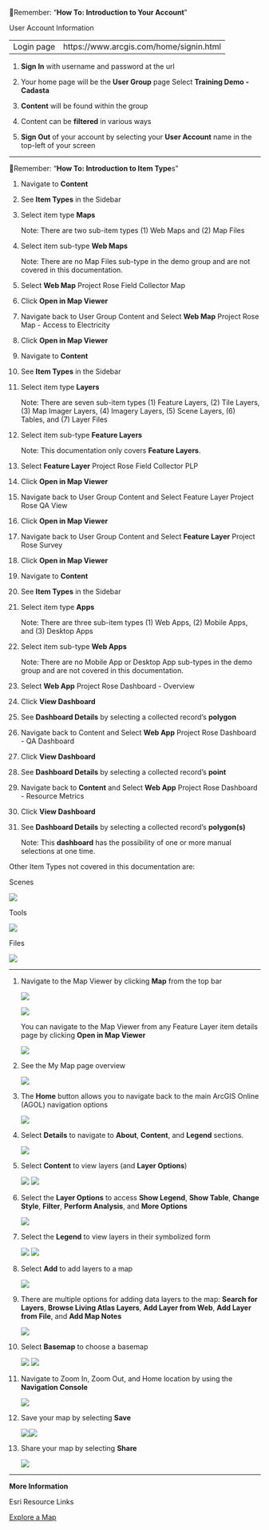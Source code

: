 


🔼Remember: “**How To: Introduction to Your Account**”

User Account Information

<table>
    <tr>
    <td>Login page</td>
    <td>https://www.arcgis.com/home/signin.html</td> 
  </tr></table>


1. **Sign In** with username and password at the url

2. Your home page will be the **User Group** page
	Select **Training Demo - Cadasta**

3. **Content** will be found within the group

4. Content can be **filtered** in various ways

5. **Sign Out** of your account by selecting your **User Account** name in the top-left of your screen

-----

🔼Remember: “**How To: Introduction to Item Type**s”

1. Navigate to **Content** 
	
2. See **Item Types** in the Sidebar

3. Select item type **Maps**

	Note: 	There are two sub-item types (1) Web Maps and (2) Map Files

4. Select item sub-type **Web Maps**

	Note: 	There are no Map Files sub-type in the demo group and are not covered in this 
documentation.

5. Select **Web Map** Project Rose Field Collector Map

6. Click **Open in Map Viewer**

7. Navigate back to User Group Content and Select **Web Map** Project Rose Map - Access to 
    Electricity

8. Click **Open in Map Viewer**

9. Navigate to **Content** 
	
10. See **Item Types** in the Sidebar

11. Select item type **Layers**

	Note: 	There are seven sub-item types (1) Feature Layers, (2) Tile Layers, (3) Map 
Imager Layers, (4) Imagery Layers, (5) Scene Layers, (6) Tables, and (7) Layer 
Files

12. Select item sub-type **Feature Layers**

	Note: 	This documentation only covers **Feature Layers**.
 
13. Select **Feature Layer** Project Rose Field Collector PLP

14. Click **Open in Map Viewer**

15. Navigate back to User Group Content and Select Feature Layer Project Rose QA 
      View
	
16. Click **Open in Map Viewer**

17. Navigate back to User Group Content and Select **Feature Layer** Project Rose Survey

18. Click **Open in Map Viewer**

19. Navigate to **Content** 
	
20. See **Item Types** in the Sidebar

21. Select item type **Apps**

	Note: 	There are three sub-item types (1) Web Apps, (2) Mobile Apps, and (3) Desktop 
Apps

22. Select item sub-type **Web Apps**

	Note:	There are no Mobile App or Desktop App sub-types in the demo group and are 
not covered in this documentation.	

23. Select **Web App** Project Rose Dashboard - Overview

24. Click **View Dashboard**	
	
25. See **Dashboard Details** by selecting a collected record’s __**polygon**__

26. Navigate back to Content and Select **Web App** Project Rose Dashboard - QA Dashboard

27. Click **View Dashboard**	

28. See **Dashboard Details** by selecting a collected record’s __**point**__

29. Navigate back to **Content** and Select **Web App** Project Rose Dashboard - Resource 
      Metrics

27. Click **View Dashboard**	

28. See **Dashboard Details** by selecting a collected record’s __**polygon(s)**__

	Note: This **dashboard** has the possibility of one or more manual selections at one time.

Other Item Types not covered in this documentation are:

Scenes

![](imgs/image17.jpg)

Tools

![](imgs/image4.jpg)

Files

![](imgs/image2.jpg)

-----------

1. Navigate to the Map Viewer by clicking **Map** from the top bar

    ![](imgs/image10.jpg)

    ![](imgs/image18.png)


    You can navigate to the Map Viewer from any Feature Layer item details page by clicking **Open in Map Viewer**

    ![](imgs/image14.png)


1. See the My Map page overview

    ![](imgs/image5.png)

1. The **Home** button allows you to navigate back to the main ArcGIS Online (AGOL) navigation options

    ![](imgs/image19.png)

1. Select **Details** to navigate to **About**, **Content**, and **Legend** sections.

    ![](imgs/image12.png)

1. Select **Content** to view layers (and **Layer Options**)

    ![](imgs/image3.png)
    ![](imgs/image6.png)

1. Select the **Layer Options** to access **Show Legend**, **Show Table**, **Change Style**, 
**Filter**, **Perform Analysis**, and **More Options**

	![](imgs/image1.png)

1. Select the **Legend** to view layers in their symbolized form

    ![](imgs/image16.png)
    ![](imgs/image11.png)


1. Select **Add** to add layers to a map

    ![](imgs/image20.png)

1. There are multiple options for adding data layers to the map: **Search for Layers**, **Browse Living Atlas Layers**, **Add Layer from Web**, **Add Layer from File**, and **Add Map Notes**

    ![](imgs/image8.png)

1. Select **Basemap** to choose a basemap

    ![](imgs/image13.png)
    ![](imgs/image9.png)

1. Navigate to Zoom In, Zoom Out, and Home location by using the **Navigation Console**

    ![](imgs/image21.png)


1. Save your map by selecting **Save**

    ![](imgs/image22.png)![](imgs/image15.png)


1. Share your map by selecting **Share**

    ![](imgs/image7.png)

-----


__**More Information**__

Esri Resource Links

[Explore a Map](https://learn.arcgis.com/en/projects/get-started-with-map-viewer/arcgis-online/lessons/explore-a-map.htm)


